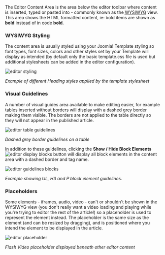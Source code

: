 The Editor Content Area is the area below the editor toolbar where content is inserted, typed or pasted into - commonly known as the <acronym title="What You See Is What You Get">WYSIWYG</acronym> view. This area shows the HTML formatted content, ie: bold items are shown as **bold** instead of in code <strong>bold</strong>.

### **WYSIWYG Styling**

The content area is usually styled using your Joomla! Template styling so font types, font sizes, colors and other styles set by your Template will display as intended (by default only the basic template.css file is used but additional stylesheets can be added in the editor configuration).

![editor styling](https://cdn.joomlacontenteditor.net/images/docs/editor/editor_styling.png)

_Example of different Heading styles applied by the template stylesheet_

### **Visual Guidelines**

A number of visual guides area available to make editing easier, for example tables inserted without borders will display with a dashed grey border making them visible. The borders are not applied to the table directly so they will not appear in the published article.

![editor table guidelines](https://cdn.joomlacontenteditor.net/images/docs/editor/editor_table_guidelines.png)

_Dashed grey border guidelines on a table_

In addition to these guidelines, clicking the **Show / Hide Block Elements** ![editor display blocks](https://cdn.joomlacontenteditor.net/images/docs/editor/editor_display_blocks.png) button will display all block elements in the content area with a dashed border and tag name.

![editor guidelines blocks](https://cdn.joomlacontenteditor.net/images/docs/editor/editor_guidelines_blocks.png)

_Example showing UL, H3 and P block element guidelines._

### **Placeholders**

Some elements - iframes, audio, video - can't or shouldn't be shown in the WYSIWYG view (you don't really want a video loading and playing while you're trying to editor the rest of the article!) so a placeholder is used to represent the element instead. The placeholder is the same size as the element (and can be resized by dragging), and is positioned where you intend the element to be displayed in the article.

![editor placeholder](https://cdn.joomlacontenteditor.net/images/docs/editor/editor_placeholder.png)

_Flash Video placeholder displayed beneath other editor content_